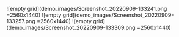 ![empty grid](demo_images/Screenshot_20220909-133241.png =2560x1440)
![empty grid](demo_images/Screenshot_20220909-133257.png =2560x1440)
![empty grid](demo_images/Screenshot_20220909-133309.png =2560x1440)